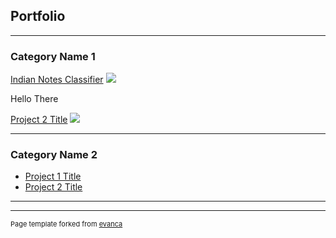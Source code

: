 ## Portfolio

---

### Category Name 1 

[Indian Notes Classifier](/sample_page)
<img src="images/dummy_thumbnail.jpg?raw=true"/>

Hello There

[Project 2 Title](/pdf/sample_presentation.pdf)
<img src="images/dummy_thumbnail.jpg?raw=true"/>


---

### Category Name 2

- [Project 1 Title](http://example.com/)
- [Project 2 Title](http://example.com/)


---




---
<p style="font-size:11px">Page template forked from <a href="https://github.com/evanca/quick-portfolio">evanca</a></p>
<!-- Remove above link if you don't want to attibute -->
